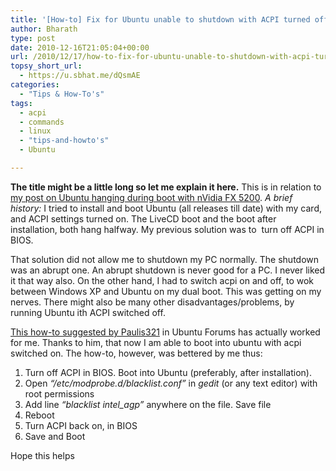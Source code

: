 ```yaml
---
title: '[How-to] Fix for Ubuntu unable to shutdown with ACPI turned off due to a problem with GeForce FX 5200 and OnBoard Intel Chipset'
author: Bharath
type: post
date: 2010-12-16T21:05:04+00:00
url: /2010/12/17/how-to-fix-for-ubuntu-unable-to-shutdown-with-acpi-turned-off-due-to-a-problem-with-geforce-fx-5200-and-onboard-intel-chipset/
topsy_short_url:
  - https://u.sbhat.me/dQsmAE
categories:
  - "Tips & How-To's"
tags:
  - acpi
  - commands
  - linux
  - "tips-and-howto's"
  - Ubuntu

---
```

**The title might be a little long so let me explain it here.** This is in relation to <a title="Related Post" href="https://sathyasays.com/2009/11/10/fix-for-ubuntu-and-other-suitable-os-hanging-during-boot-with-nvidia-geforce-fx-5200-and-other-suitable-cards/" target="_blank">my post on Ubuntu hanging during boot with nVidia FX 5200</a>. _A brief history:_ I tried to install and boot Ubuntu (all releases till date) with my card, and ACPI settings turned on. The LiveCD boot and the boot after installation, both hang halfway. My previous solution was to  turn off ACPI in BIOS.

That solution did not allow me to shutdown my PC normally. The shutdown was an abrupt one. An abrupt shutdown is never good for a PC. I never liked it that way also. On the other hand, I had to switch acpi on and off, to wok between Windows XP and Ubuntu on my dual boot. This was getting on my nerves. There might also be many other disadvantages/problems, by running Ubuntu ith ACPI switched off.

<a href="https://ubuntuforums.org/showthread.php?t=1168703" target="_blank">This how-to suggested by Paulis321</a> in Ubuntu Forums has actually worked for me. Thanks to him, that now I am able to boot into ubuntu with acpi switched on. The how-to, however, was bettered by me thus:

  1. Turn off ACPI in BIOS. Boot into Ubuntu (preferably, after installation).
  2. Open _&#8220;/etc/modprobe.d/blacklist.conf&#8221;_ in _gedit_ (or any text editor) with root permissions
  3. Add line _&#8220;blacklist intel_agp&#8221;_ anywhere on the file. Save file
  4. Reboot
  5. Turn ACPI back on, in BIOS
  6. Save and Boot

Hope this helps
